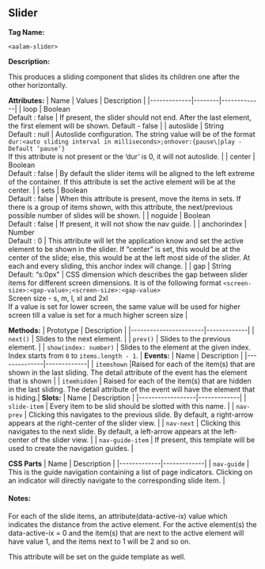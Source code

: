 ## Slider
**Tag Name:**

`<aalam-slider>`

**Description:**

This produces a sliding component that slides its children one after the other horizontally.

**Attributes:**
| Name        | Values | Description |
|-------------|--------|-------------|
| loop        | Boolean<br>Default : false | If present, the slider should not end. After the last element, the first element will be shown. Default - false |
| autoslide   | String<br>Default : null | Autoslide configuration. The string value will be of the format `dur:<auto sliding interval in milliseconds>;onhover:{pause\|play - Default ‘pause’}`<br>If this attribute is not present or the ‘dur’ is 0, it will not autoslide. |
| center      | Boolean<br>Default : false | By default the slider items will be aligned to the left extreme of the container. If this attribute is set the active element will be at the center. |
| sets        | Boolean<br>Default : false | When this attribute is present, move the items in sets. If there is a group of items shown, with this attribute, the next/previous possible number of slides will be shown. |
| noguide     | Boolean<br>Default : false | If present, it will not show the nav guide. |
| anchorindex | Number<br>Default : 0 | This attribute will let the application know and set the active element to be shown in the slider. If “center” is set, this would be at the center of the slide; else, this would be at the left most side of the slider. At each and every sliding, this anchor index will change. |
| gap         | String<br>Default: “s:0px” | CSS dimension which describes the gap between slider items for different screen dimensions. It is of the following format `<screen-size>:<gap-value>;<screen-size>:<gap-value>`<br>Screen size - s, m, l, xl and 2xl<br>If a value is set for lower screen, the same value will be used for higher screen till a value is set for a much higher screen size |

**Methods:**
| Prototype             | Description |
|-----------------------|-------------|
| `next()`              | Slides to the next element. |
| `prev()`              | Slides to the previous element. |
| `show(index: number)` | Slides to the element at the given index. Index starts from `0` to `items.length - 1`. |
**Events:**
| Name         | Description |
|--------------|-------------|
| `itemshown`  |Raised for each of the item(s) that are shown in the last sliding. The detail attribute of the event has the element that is shown |
| `itemhidden` | Raised for each of the item(s) that are hidden in the last sliding. The detail attribute of the event will have the element that is hiding.|
**Slots:**
| Name             | Description |
|------------------|-------------|
| `slide-item`     | Every item to be slid should be slotted with this name. |
| `nav-prev`       | Clicking this navigates to the previous slide. By default, a right-arrow appears at the right-center of the slider view. |
| `nav-next`       | Clicking this navigates to the next slide. By default, a left-arrow appears at the left-center of the slider view. |
| `nav-guide-item` | If present, this template will be used to create the navigation guides. |

**CSS Parts**
| Name        | Description |
|-------------|-------------|
| `nav-guide` | This is the guide navigation containing a list of page indicators. Clicking on an indicator will directly navigate to the corresponding slide item. |

#### Notes:

For each of the slide items, an attribute(data-active-ix) value which indicates the distance from the active element. For the active element(s) the data-active-ix = 0 and the item(s) that are next to the active element will have value 1, and the items next to 1 will be 2 and so on.

This attribute will be set on the guide template as well.
